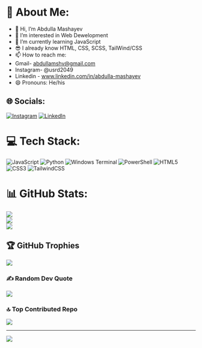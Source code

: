 # 💫 About Me:
- 👋 Hi, I’m Abdulla Mashayev
- 👀 I’m interested in Web Dewelopment
- 🌱 I’m currently learning JavaScript
- 😎 I already know HTML, CSS, SCSS, TailWind/CSS
- 📫 How to reach me:
- Gmail- abdullamshv@gmail.com
- Instagram- @usrd2049
- Linkedin - www.linkedin.com/in/abdulla-mashayev
- 😄 Pronouns: He/his


## 🌐 Socials:
[![Instagram](https://img.shields.io/badge/Instagram-%23E4405F.svg?logo=Instagram&logoColor=white)](https://instagram.com/@usrd2049) [![LinkedIn](https://img.shields.io/badge/LinkedIn-%230077B5.svg?logo=linkedin&logoColor=white)](https://linkedin.com/in/www.linkedin.com/in/abdulla-mashayev) 

# 💻 Tech Stack:
![JavaScript](https://img.shields.io/badge/javascript-%23323330.svg?style=for-the-badge&logo=javascript&logoColor=%23F7DF1E) ![Python](https://img.shields.io/badge/python-3670A0?style=for-the-badge&logo=python&logoColor=ffdd54) ![Windows Terminal](https://img.shields.io/badge/Windows%20Terminal-%234D4D4D.svg?style=for-the-badge&logo=windows-terminal&logoColor=white) ![PowerShell](https://img.shields.io/badge/PowerShell-%235391FE.svg?style=for-the-badge&logo=powershell&logoColor=white) ![HTML5](https://img.shields.io/badge/html5-%23E34F26.svg?style=for-the-badge&logo=html5&logoColor=white) ![CSS3](https://img.shields.io/badge/css3-%231572B6.svg?style=for-the-badge&logo=css3&logoColor=white) ![TailwindCSS](https://img.shields.io/badge/tailwindcss-%2338B2AC.svg?style=for-the-badge&logo=tailwind-css&logoColor=white)
# 📊 GitHub Stats:
![](https://github-readme-stats.vercel.app/api?username=Abdullamshv&theme=github_dark&hide_border=false&include_all_commits=false&count_private=false)<br/>
![](https://github-readme-streak-stats.herokuapp.com/?user=Abdullamshv&theme=github_dark&hide_border=false)<br/>
![](https://github-readme-stats.vercel.app/api/top-langs/?username=Abdullamshv&theme=github_dark&hide_border=false&include_all_commits=false&count_private=false&layout=compact)

## 🏆 GitHub Trophies
![](https://github-profile-trophy.vercel.app/?username=Abdullamshv&theme=github_dark&no-frame=false&no-bg=true&margin-w=4)

### ✍️ Random Dev Quote
![](https://quotes-github-readme.vercel.app/api?type=horizontal&theme=tokyonight)

### 🔝 Top Contributed Repo
![](https://github-contributor-stats.vercel.app/api?username=Abdullamshv&limit=5&theme=dark&combine_all_yearly_contributions=true)

---
[![](https://visitcount.itsvg.in/api?id=Abdullamshv&icon=0&color=0)](https://visitcount.itsvg.in)

<!-- Proudly created with GPRM ( https://gprm.itsvg.in ) -->
